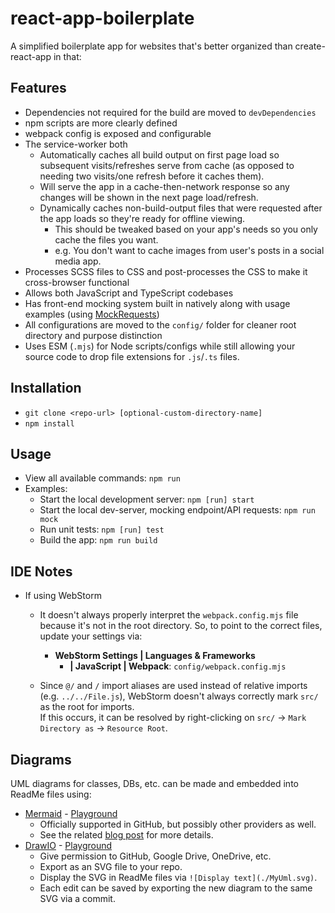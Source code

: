 # react-app-boilerplate

A simplified boilerplate app for websites that's better organized
than create-react-app in that:


## Features

* Dependencies not required for the build are moved to `devDependencies`
* npm scripts are more clearly defined
* webpack config is exposed and configurable
* The service-worker both
    - Automatically caches all build output on first page load so subsequent visits/refreshes serve from cache (as opposed to needing two visits/one refresh before it caches them).
    - Will serve the app in a cache-then-network response so any changes will be shown in the next page load/refresh.
    - Dynamically caches non-build-output files that were requested after the app loads so they're ready for offline viewing.
        + This should be tweaked based on your app's needs so you only cache the files you want.
        + e.g. You don't want to cache images from user's posts in a social media app.
* Processes SCSS files to CSS and post-processes the CSS to make it cross-browser functional
* Allows both JavaScript and TypeScript codebases
* Has front-end mocking system built in natively along with usage examples (using [MockRequests](https://github.com/D-Pow/MockRequests))
* All configurations are moved to the `config/` folder for cleaner root directory and purpose distinction
* Uses ESM (`.mjs`) for Node scripts/configs while still allowing your source code to drop file extensions for `.js`/`.ts` files.


## Installation

* `git clone <repo-url> [optional-custom-directory-name]`
* `npm install`


## Usage

* View all available commands: `npm run`
* Examples:
    - Start the local development server: `npm [run] start`
    - Start the local dev-server, mocking endpoint/API requests: `npm run mock`
    - Run unit tests: `npm [run] test`
    - Build the app: `npm run build`


## IDE Notes

* If using WebStorm
    - It doesn't always properly interpret the `webpack.config.mjs` file because it's not in the root directory. So, to point to the correct files, update your settings via:
        + **WebStorm Settings | Languages & Frameworks**
            * **| JavaScript | Webpack**:
              `config/webpack.config.mjs`

    - Since `@/` and `/` import aliases are used instead of relative imports (e.g. `../../File.js`), WebStorm doesn't always correctly mark `src/` as the root for imports. <br/>
    If this occurs, it can be resolved by right-clicking on `src/` -> `Mark Directory as` -> `Resource Root`.


## Diagrams

UML diagrams for classes, DBs, etc. can be made and embedded into ReadMe files using:

* [Mermaid](https://github.com/mermaid-js/mermaid) - [Playground](https://mermaid.live/)
    - Officially supported in GitHub, but possibly other providers as well.
    - See the related [blog post](https://github.blog/2022-02-14-include-diagrams-markdown-files-mermaid/) for more details.
* [DrawIO](https://drawio-app.com) - [Playground](https://app.diagrams.net)
    - Give permission to GitHub, Google Drive, OneDrive, etc.
    - Export as an SVG file to your repo.
    - Display the SVG in ReadMe files via `![Display text](./MyUml.svg)`.
    - Each edit can be saved by exporting the new diagram to the same SVG via a commit.
